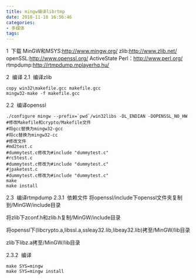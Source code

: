```yaml
---
title: mingw编译librtmp
date: 2018-11-18 16:56:46
categories:
- 多媒体
tags:
---
```

1  下载
MinGW和MSYS:http://www.mingw.org/
zlib:http://www.zlib.net/
openSSL:http://www.openssl.org/
ActiveState Perl：http://www.perl.org/
rtmpdump:http://rtmpdump.mplayerhq.hu/

2  编译
2.1  编译zlib
```
copy win32\makefile.gcc makefile.gcc
mingw32-make -f makefile.gcc
```
2.2  编译openssl
```
./configure mingw --prefix=`pwd`/win32libs -DL_ENDIAN -DOPENSSL_NO_HW
#修改Makefile和crypto/Makefile文件
#将gcc替换为mingw32-gcc
#将cc替换为mingw32-cc
#修改文件
#md2test.c 
#dummytest.c修改为#include "dummytest.c"
#rc5test.c 
#dummytest.c修改为#include "dummytest.c"
#jpaketest.c
#dummytest.c修改为#include "dummytest.c"
make
make install
```
2.3  编译rtmpdump
2.3.1  依赖文件
将openssl/include下openssl文件夹复制到/MinGW/include目录

将zlib下zconf.h和zlib.h复制/MinGW/include目录

将openssl下(libcrypto.a,libssl.a,ssleay32.lib,libeay32.lib)拷至/MinGW/lib目录

zlib下libz.a拷至/MinGW/lib目录

2.3.2  编译
```
make SYS=mingw
make SYS=mingw install
```